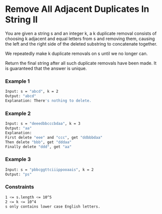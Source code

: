 # Remove All Adjacent Duplicates In String II

You are given a string s and an integer k, a k duplicate removal consists of choosing k adjacent and equal letters from s and removing them, causing the left and the right side of the deleted substring to concatenate together.

We repeatedly make k duplicate removals on s until we no longer can.

Return the final string after all such duplicate removals have been made. It is guaranteed that the answer is unique.

### Example 1
```sh
Input: s = "abcd", k = 2
Output: "abcd"
Explanation: There's nothing to delete.
```

### Example 2
```sh
Input: s = "deeedbbcccbdaa", k = 3
Output: "aa"
Explanation: 
First delete "eee" and "ccc", get "ddbbbdaa"
Then delete "bbb", get "dddaa"
Finally delete "ddd", get "aa"
```

### Example 3
```sh
Input: s = "pbbcggttciiippooaais", k = 2
Output: "ps"
```

### Constraints
```sh
1 <= s.length <= 10^5
2 <= k <= 10^4
s only contains lower case English letters.
```
